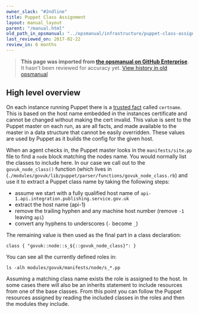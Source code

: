 ```yaml
---
owner_slack: "#2ndline"
title: Puppet Class Assignment
layout: manual_layout
parent: "/manual.html"
old_path_in_opsmanual: "../opsmanual/infrastructure/puppet-class-assignment.md"
last_reviewed_on: 2017-02-22
review_in: 6 months
---
```


> **This page was imported from [the opsmanual on GitHub Enterprise](https://github.com/alphagov/govuk-legacy-opsmanual)**.
It hasn't been reviewed for accuracy yet.
[View history in old opsmanual](https://github.com/alphagov/govuk-legacy-opsmanual/tree/master/infrastructure/puppet-class-assignment.md)


## High level overview

On each instance running Puppet there is a [trusted fact](http://www.sebdangerfield.me.uk/2015/06/puppet-trusted-facts/)
called `certname`. This is based on the host name embedded in the instances certificate
and cannot be changed without making the cert invalid. This value is sent to the Puppet master
on each run, as are all facts, and made available to the master in a data structure that cannot be easily overridden.
These values are used by Puppet as it builds the config for the given host.

When an agent checks in, the Puppet master looks in the `manifests/site.pp` file to find a `node` block matching
the nodes name. You would normally list the classes to include here. In our case we call out to the
`govuk_node_class()` function (which lives in (`./modules/govuk/lib/puppet/parser/functions/govuk_node_class.rb`)
and use it to extract a Puppet class name by taking the following steps:

  * assume we start with a fully qualified host name of `api-1.api.integration.publishing.service.gov.uk
`
  * extract the host name (api-1)
  * remove the trailing hyphen and any machine host number (remove `-1` leaving `api`)
  * convert any hyphens to underscores (`-` become `_`)

The remaining value is then used as the final part in a class declaration:

    class { "govuk::node::s_${::govuk_node_class}": }

You can see all the currently defined roles in:

    ls -alh modules/govuk/manifests/node/s_*.pp

Assuming a matching class name exists the role is assigned to the host. In some cases there will also be an inherits
statement to include resources from one of the base classes. From this point you can follow the Puppet resources
 assigned by reading the included classes in the roles and then the modules they include.

